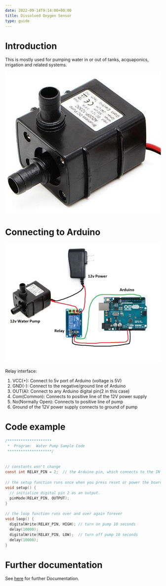 ```yaml
---
date: 2022-09-14T9:14:00+00:00
title: Dissolved Oxygen Sensor
type: guide
---
```


# Introduction

This is mostly used for pumping water in or out of tanks, acquaponics, irrigation and related systems.
                    
![subwater](img/subwater.jpg)

                 
# Connecting to Arduino

![pump](img/pump.jpg)

Relay interface:
1. VCC(+): Connect to 5v port of Arduino (voltage is 5V)
2. GND(-): Connect to the negative/ground line of Arduino
3. OUT(A): Connect to any Arduino digital pin(2 in this case)
4. Com(Common): Connects to positive line of the 12V power supply
5. No(Normally Open): Connects to positive line of pump
6. Ground of the 12V power supply connects to ground of pump
                    
# Code example

```c
/********************
 *  Program:  Water Pump Sample Code
 ********************/


// constants won't change
const int RELAY_PIN = 2;  // the Arduino pin, which connects to the IN pin of relay

// the setup function runs once when you press reset or power the board
void setup() {
  // initialize digital pin 2 as an output.
  pinMode(RELAY_PIN, OUTPUT);
}

// the loop function runs over and over again forever
void loop() {
  digitalWrite(RELAY_PIN, HIGH); // turn on pump 10 seconds
  delay(10000);
  digitalWrite(RELAY_PIN, LOW);  // turn off pump 10 seconds
  delay(10000);
}

```

# Further documentation

See [here](https://arduinogetstarted.com/tutorials/arduino-controls-pump) for further Documentation.
